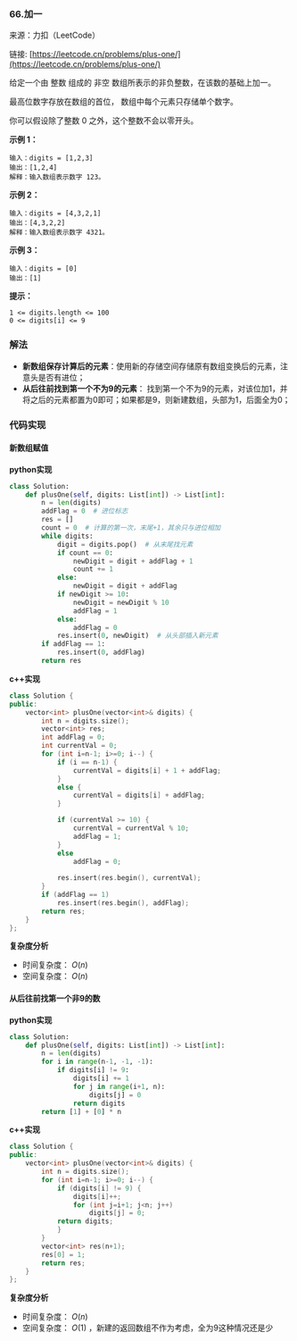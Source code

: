  ### 66.加一

来源：力扣（LeetCode）

链接: [https://leetcode.cn/problems/plus-one/](https://leetcode.cn/problems/plus-one/)

给定一个由 整数 组成的 非空 数组所表示的非负整数，在该数的基础上加一。

最高位数字存放在数组的首位， 数组中每个元素只存储单个数字。

你可以假设除了整数 0 之外，这个整数不会以零开头。

 

**示例 1：**
```
输入：digits = [1,2,3]
输出：[1,2,4]
解释：输入数组表示数字 123。
```

**示例 2：**
```
输入：digits = [4,3,2,1]
输出：[4,3,2,2]
解释：输入数组表示数字 4321。
```


**示例 3：**
```
输入：digits = [0]
输出：[1]
```

**提示：**
```
1 <= digits.length <= 100
0 <= digits[i] <= 9
```


### 解法
* **新数组保存计算后的元素**：使用新的存储空间存储原有数组变换后的元素，注意头是否有进位；
* **从后往前找到第一个不为9的元素**：  找到第一个不为9的元素，对该位加1，并将之后的元素都置为0即可；如果都是9，则新建数组，头部为1，后面全为0；




### 代码实现
####  新数组赋值
**python实现**
```python
class Solution:
    def plusOne(self, digits: List[int]) -> List[int]:
        n = len(digits)
        addFlag = 0  # 进位标志
        res = []
        count = 0  # 计算的第一次，末尾+1，其余只与进位相加
        while digits:
            digit = digits.pop()  # 从末尾找元素
            if count == 0:
                newDigit = digit + addFlag + 1
                count += 1
            else:
                newDigit = digit + addFlag
            if newDigit >= 10:
                newDigit = newDigit % 10
                addFlag = 1
            else:
                addFlag = 0
            res.insert(0, newDigit)  # 从头部插入新元素
        if addFlag == 1:
            res.insert(0, addFlag)
        return res
```


**c++实现**

```cpp
class Solution {
public:
    vector<int> plusOne(vector<int>& digits) {
        int n = digits.size();
        vector<int> res;
        int addFlag = 0;
        int currentVal = 0;
        for (int i=n-1; i>=0; i--) {
            if (i == n-1) {
                currentVal = digits[i] + 1 + addFlag;
            }
            else {
                currentVal = digits[i] + addFlag;
            }

            if (currentVal >= 10) {
                currentVal = currentVal % 10;
                addFlag = 1;
            }
            else
                addFlag = 0;
            
            res.insert(res.begin(), currentVal);
        }
        if (addFlag == 1)
            res.insert(res.begin(), addFlag);
        return res;
    }
};
```
**复杂度分析**

* 时间复杂度： $O(n)$    
* 空间复杂度： $O(n)$  

#### 从后往前找第一个非9的数
**python实现**

```python
class Solution:
    def plusOne(self, digits: List[int]) -> List[int]:
        n = len(digits)
        for i in range(n-1, -1, -1):
            if digits[i] != 9:
                digits[i] += 1
                for j in range(i+1, n):
                    digits[j] = 0
                return digits
        return [1] + [0] * n
```

**c++实现**
```cpp
class Solution {
public:
    vector<int> plusOne(vector<int>& digits) {
        int n = digits.size();
        for (int i=n-1; i>=0; i--) {
            if (digits[i] != 9) {
                digits[i]++;
                for (int j=i+1; j<n; j++)
                    digits[j] = 0;
            return digits;
            }
        }
        vector<int> res(n+1);
        res[0] = 1;
        return res;
    }
};
```



**复杂度分析**

* 时间复杂度： $O(n)$   
* 空间复杂度： $O(1)$  ，新建的返回数组不作为考虑，全为9这种情况还是少